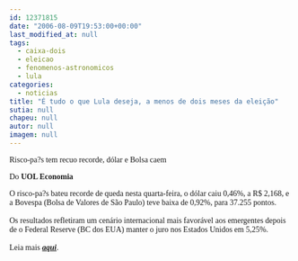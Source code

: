 ```yaml
---
id: 12371815
date: "2006-08-09T19:53:00+00:00"
last_modified_at: null
tags:
  - caixa-dois
  - eleicao
  - fenomenos-astronomicos
  - lula
categories:
  - noticias
title: "É tudo o que Lula deseja, a menos de dois meses da eleição"
sutia: null
chapeu: null
autor: null
imagem: null
---
```

<p><P><FONT face=Verdana>Risco-pa?s tem recuo recorde, dólar e Bolsa caem&nbsp;</FONT><FONT face=Verdana></FONT></P></p>
<p><P><FONT face=Verdana>Do<STRONG>&nbsp;UOL Economia</STRONG></FONT></P></p>
<p><P><FONT face=Verdana>O risco-pa?s bateu recorde de queda nesta quarta-feira, o dólar caiu 0,46%, a R$ 2,168, e a Bovespa (Bolsa de Valores de São Paulo) teve baixa de 0,92%, para 37.255 pontos.<BR><BR>Os resultados refletiram um cenário internacional mais favorável aos emergentes depois de o Federal Reserve (BC dos EUA) manter o juro nos Estados Unidos em 5,25%.<BR><BR>Leia mais <STRONG><EM><A href=\"https://noticias.uol.com.br/economia/ultnot/2006/08/09/ult82u6043.jhtm\" target=_blank>aqui</A></EM></STRONG>.</FONT></P> </p>
